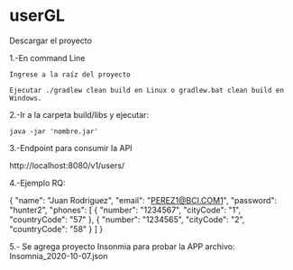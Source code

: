 # userGL

Descargar el proyecto

1.-En command Line

    Ingrese a la raíz del proyecto
    
    Ejecutar ./gradlew clean build en Linux o gradlew.bat clean build en Windows.
    
2.-Ir a la carpeta build/libs y ejecutar:

    java -jar 'nombre.jar'
    

3.-Endpoint para consumir la API

  http://localhost:8080/v1/users/

4.-Ejemplo RQ:

  {
    "name": "Juan Rodriguez",
    "email": "PEREZ1@BCI.COM1",
    "password": "hunter2",
    "phones": [
      {
        "number": "1234567",
        "cityCode": "1",
        "countryCode": "57"
      },
      {
        "number": "1234565",
        "cityCode": "2",
        "countryCode": "58"
      }
      ]
  }
  
 5.- Se agrega proyecto Insonmia para probar la APP 
    archivo: 
    Insomnia_2020-10-07.json
